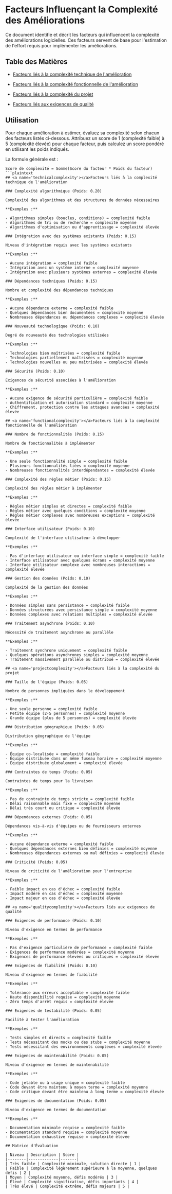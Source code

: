 # Facteurs Influençant la Complexité des Améliorations

Ce document identifie et décrit les facteurs qui influencent la complexité des améliorations logicielles. Ces facteurs servent de base pour l'estimation de l'effort requis pour implémenter les améliorations.

## Table des Matières

- [Facteurs liés à la complexité technique de l'amélioration](#technicalcomplexity)

- [Facteurs liés à la complexité fonctionnelle de l'amélioration](#functionalcomplexity)

- [Facteurs liés à la complexité du projet](#projectcomplexity)

- [Facteurs liés aux exigences de qualité](#qualitycomplexity)

## Utilisation

Pour chaque amélioration à estimer, évaluez sa complexité selon chacun des facteurs listés ci-dessous. Attribuez un score de 1 (complexité faible) à 5 (complexité élevée) pour chaque facteur, puis calculez un score pondéré en utilisant les poids indiqués.

La formule générale est :

```plaintext
Score de complexité = Somme(Score du facteur * Poids du facteur)
```plaintext
## <a name='technicalcomplexity'></a>Facteurs liés à la complexité technique de l'amélioration

### Complexité algorithmique (Poids: 0.20)

Complexité des algorithmes et des structures de données nécessaires

**Exemples :**

- Algorithmes simples (boucles, conditions) = complexité faible
- Algorithmes de tri ou de recherche = complexité moyenne
- Algorithmes d'optimisation ou d'apprentissage = complexité élevée

### Intégration avec des systèmes existants (Poids: 0.15)

Niveau d'intégration requis avec les systèmes existants

**Exemples :**

- Aucune intégration = complexité faible
- Intégration avec un système interne = complexité moyenne
- Intégration avec plusieurs systèmes externes = complexité élevée

### Dépendances techniques (Poids: 0.15)

Nombre et complexité des dépendances techniques

**Exemples :**

- Aucune dépendance externe = complexité faible
- Quelques dépendances bien documentées = complexité moyenne
- Nombreuses dépendances ou dépendances complexes = complexité élevée

### Nouveauté technologique (Poids: 0.10)

Degré de nouveauté des technologies utilisées

**Exemples :**

- Technologies bien maîtrisées = complexité faible
- Technologies partiellement maîtrisées = complexité moyenne
- Technologies nouvelles ou peu maîtrisées = complexité élevée

### Sécurité (Poids: 0.10)

Exigences de sécurité associées à l'amélioration

**Exemples :**

- Aucune exigence de sécurité particulière = complexité faible
- Authentification et autorisation standard = complexité moyenne
- Chiffrement, protection contre les attaques avancées = complexité élevée

## <a name='functionalcomplexity'></a>Facteurs liés à la complexité fonctionnelle de l'amélioration

### Nombre de fonctionnalités (Poids: 0.15)

Nombre de fonctionnalités à implémenter

**Exemples :**

- Une seule fonctionnalité simple = complexité faible
- Plusieurs fonctionnalités liées = complexité moyenne
- Nombreuses fonctionnalités interdépendantes = complexité élevée

### Complexité des règles métier (Poids: 0.15)

Complexité des règles métier à implémenter

**Exemples :**

- Règles métier simples et directes = complexité faible
- Règles métier avec quelques conditions = complexité moyenne
- Règles métier complexes avec nombreuses exceptions = complexité élevée

### Interface utilisateur (Poids: 0.10)

Complexité de l'interface utilisateur à développer

**Exemples :**

- Pas d'interface utilisateur ou interface simple = complexité faible
- Interface utilisateur avec quelques écrans = complexité moyenne
- Interface utilisateur complexe avec nombreuses interactions = complexité élevée

### Gestion des données (Poids: 0.10)

Complexité de la gestion des données

**Exemples :**

- Données simples sans persistance = complexité faible
- Données structurées avec persistance simple = complexité moyenne
- Données complexes avec relations multiples = complexité élevée

### Traitement asynchrone (Poids: 0.10)

Nécessité de traitement asynchrone ou parallèle

**Exemples :**

- Traitement synchrone uniquement = complexité faible
- Quelques opérations asynchrones simples = complexité moyenne
- Traitement massivement parallèle ou distribué = complexité élevée

## <a name='projectcomplexity'></a>Facteurs liés à la complexité du projet

### Taille de l'équipe (Poids: 0.05)

Nombre de personnes impliquées dans le développement

**Exemples :**

- Une seule personne = complexité faible
- Petite équipe (2-5 personnes) = complexité moyenne
- Grande équipe (plus de 5 personnes) = complexité élevée

### Distribution géographique (Poids: 0.05)

Distribution géographique de l'équipe

**Exemples :**

- Équipe co-localisée = complexité faible
- Équipe distribuée dans un même fuseau horaire = complexité moyenne
- Équipe distribuée globalement = complexité élevée

### Contraintes de temps (Poids: 0.05)

Contraintes de temps pour la livraison

**Exemples :**

- Pas de contrainte de temps stricte = complexité faible
- Délai raisonnable mais fixe = complexité moyenne
- Délai très court ou critique = complexité élevée

### Dépendances externes (Poids: 0.05)

Dépendances vis-à-vis d'équipes ou de fournisseurs externes

**Exemples :**

- Aucune dépendance externe = complexité faible
- Quelques dépendances externes bien définies = complexité moyenne
- Nombreuses dépendances externes ou mal définies = complexité élevée

### Criticité (Poids: 0.05)

Niveau de criticité de l'amélioration pour l'entreprise

**Exemples :**

- Faible impact en cas d'échec = complexité faible
- Impact modéré en cas d'échec = complexité moyenne
- Impact majeur en cas d'échec = complexité élevée

## <a name='qualitycomplexity'></a>Facteurs liés aux exigences de qualité

### Exigences de performance (Poids: 0.10)

Niveau d'exigence en termes de performance

**Exemples :**

- Pas d'exigence particulière de performance = complexité faible
- Exigences de performance modérées = complexité moyenne
- Exigences de performance élevées ou critiques = complexité élevée

### Exigences de fiabilité (Poids: 0.10)

Niveau d'exigence en termes de fiabilité

**Exemples :**

- Tolérance aux erreurs acceptable = complexité faible
- Haute disponibilité requise = complexité moyenne
- Zéro temps d'arrêt requis = complexité élevée

### Exigences de testabilité (Poids: 0.05)

Facilité à tester l'amélioration

**Exemples :**

- Tests simples et directs = complexité faible
- Tests nécessitant des mocks ou des stubs = complexité moyenne
- Tests nécessitant des environnements complexes = complexité élevée

### Exigences de maintenabilité (Poids: 0.05)

Niveau d'exigence en termes de maintenabilité

**Exemples :**

- Code jetable ou à usage unique = complexité faible
- Code devant être maintenu à moyen terme = complexité moyenne
- Code critique devant être maintenu à long terme = complexité élevée

### Exigences de documentation (Poids: 0.05)

Niveau d'exigence en termes de documentation

**Exemples :**

- Documentation minimale requise = complexité faible
- Documentation standard requise = complexité moyenne
- Documentation exhaustive requise = complexité élevée

## Matrice d'Évaluation

| Niveau | Description | Score |
|--------|-------------|-------|
| Très faible | Complexité minimale, solution directe | 1 |
| Faible | Complexité légèrement supérieure à la moyenne, quelques défis | 2 |
| Moyen | Complexité moyenne, défis modérés | 3 |
| Élevé | Complexité significative, défis importants | 4 |
| Très élevé | Complexité extrême, défis majeurs | 5 |
